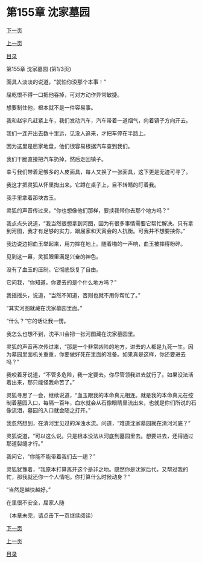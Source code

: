 <h1>第155章    沈家墓园</h1>
            <div><p><a href="./463_%E7%AC%AC155%E7%AB%A0_%E6%B2%88%E5%AE%B6%E5%A2%93%E5%9B%AD.md">下一页</a></p><p><a href="./461_%E7%AC%AC154%E7%AB%A0_%E9%9D%A2%E5%85%B7%E4%BA%BA.md">上一页</a></p><p><a href="../">目录</a></p></div>
            <div><p>第155章    沈家墓园 (第1/3页)</p><p>面具人淡淡的说道，“就怕你没那个本事！”</p><p>屈乾恨不得一口把他吞掉，可对方动作异常敏捷。</p><p>想要制住他，根本就不是一件容易事。</p><p>我和赵宇凡赶紧上车，我们发动汽车，汽车带着一道烟气，向着镇子方向开去。</p><p>我们一连开出去数十里远，见没人追来，才把车停在半路上。</p><p>因为这里是屈家地盘，他们很容易根据汽车查到我们。</p><p>我们干脆直接把汽车扔掉，然后走回镇子。</p><p>幸亏我们带着足够多的人皮面具，每人又换了一张面具，这下更是无迹可寻了。</p><p>我这才把灵狐从怀里掏出来。它蹲在桌子上，目不转睛的盯着我。</p><p>我手里拿着那块古玉。</p><p>灵狐的声音传过来，“你也想像他们那样，要挟我带你去那个地方吗？”</p><p>我点点头说道，“我当然很想拿到河图，因为有很多事情需要它帮忙解决。只有拿到河图，我才有足够的实力，跟屈家和天寅会的人抗衡。可我并不想要挟你。”</p><p>我边说边把血玉举起来，用力摔在地上。随着啪的一声响，血玉被摔得粉碎。</p><p>见到这一幕，灵狐眼里满是兴奋的神色。</p><p>没有了血玉的压制，它彻底恢复了自由。</p><p>它问我，“你知道，你要去的是个什么地方吗？”</p><p>我摇摇头，说道，“当然不知道，否则也就不用你帮忙了。”</p><p>“其实河图就藏在沈家墓园里面。”</p><p>“什么？”它的话让我一愣。</p><p>我怎么也想不到，沈平川会把一张河图藏在沈家墓园里。</p><p>灵狐的声音再次传过来，“那是一个非常凶险的地方，进去的人都是九死一生。因为墓园里面机关重重，你要做好死在里面的准备。如果真是这样，你还要进去吗？”</p><p>我咬着牙说道，“不管多危险，我一定要去。你尽管领我进去就行了。如果没法活着出来，那只能怪我命苦了。”</p><p>灵狐寻思了一会，继续说道，“血玉跟我的本命真元相连。就是我的本命真元在控制着墓园入口，每隔一百年，血水就会从石像眼睛里流出来，也就是你们所说的石像流泪，墓园的入口就会随之打开。”</p><p>我忽然想到，在清河里见过的浑浊水流。问道，“难道沈家墓园就在清河河底？”</p><p>灵狐说道，“可以这么说。只是根本没法从河底到墓园里去。想要进去，还得通过那道裂缝才行。”</p><p>我问它，“你能不能带着我们去一趟？”</p><p>灵狐犹豫着，“我原本打算离开这个是非之地。既然你是沈家后代，又帮过我的忙，那我就还你一个人情吧。你打算什么时候动身？”</p><p>“当然是越快越好。”</p><p>在里很不安全，屈家人随</p><p>（本章未完，请点击下一页继续阅读）</p></div>
            <div><p><a href="./463_%E7%AC%AC155%E7%AB%A0_%E6%B2%88%E5%AE%B6%E5%A2%93%E5%9B%AD.md">下一页</a></p><p><a href="./461_%E7%AC%AC154%E7%AB%A0_%E9%9D%A2%E5%85%B7%E4%BA%BA.md">上一页</a></p><p><a href="../">目录</a></p></div>